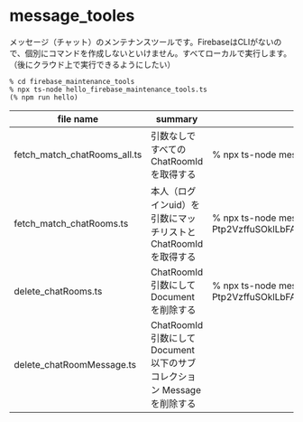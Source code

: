 # message_tooles

メッセージ（チャット）のメンテナンスツールです。FirebaseはCLIがないので、個別にコマンドを作成しないといけません。すべてローカルで実行します。（後にクラウド上で実行できるようにしたい）

```
% cd firebase_maintenance_tools
% npx ts-node hello_firebase_maintenance_tools.ts
(% npm run hello)
```

| file name                    | summary                                                              | command exec                                                                                         |
| ---------------------------- | -------------------------------------------------------------------- | ---------------------------------------------------------------------------------------------------- |
| fetch_match_chatRooms_all.ts | 引数なしですべてのChatRoomIdを取得する                               | % npx ts-node messages/fetch_match_chatRooms_all.ts                                                  |
| fetch_match_chatRooms.ts     | 本人（ログインuid）を引数にマッチリストとChatRoomIdを取得する        | % npx ts-node messages/fetch_match_chatRooms.ts Ptp2VzffuSOklLbFADqeSEvgbXW2                         |
| delete_chatRooms.ts          | ChatRoomId引数にしてDocumentを削除する                               | % npx ts-node messages/delete_chatRooms.ts Ptp2VzffuSOklLbFADqeSEvgbXW2_zrTgTgyLfnbVmy0CJyc1poyf0Wu2 |
| delete_chatRoomMessage.ts    | ChatRoomId引数にしてDocument以下のサブコレクション Messageを削除する |                                                                                                      |
